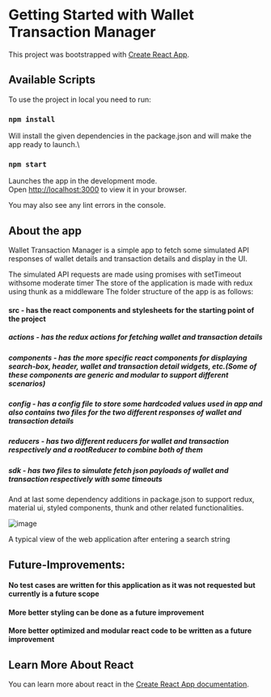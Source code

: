 # Getting Started with Wallet Transaction Manager

This project was bootstrapped with [Create React App](https://github.com/facebook/create-react-app).

## Available Scripts

To use the project in local you need to run:

### `npm install`

Will install the given dependencies in the package.json and will make the app ready to launch.\

### `npm start`

Launches the app in the development mode.\
Open [http://localhost:3000](http://localhost:3000) to view it in your browser.

You may also see any lint errors in the console.

## About the app

Wallet Transaction Manager is a simple app to fetch some simulated API responses of wallet details and transaction details and display in the UI.

The simulated API requests are made using promises with setTimeout withsome moderate timer
The store of the application is made with redux using thunk as a middleware
The folder structure of the app is as follows:

#### src - has the react components and stylesheets for the starting point of the project
##### actions - has the redux actions for fetching wallet and transaction details
##### components - has the more specific react components for displaying search-box, header, wallet and transaction detail widgets, etc.(Some of these components are generic and modular to support different scenarios)
##### config - has a config file to store some hardcoded values used in app and also contains two files for the two different responses of wallet and transaction details
##### reducers - has two different reducers for wallet and transaction respectively and a rootReducer to combine both of them
##### sdk - has two files to simulate fetch json payloads of wallet and transaction respectively with some timeouts

And at last some dependency additions in package.json to support redux, material ui, styled components, thunk and other related functionalities.

![image](https://github.com/BiswadeepRoy/wallet-transaction-manager/assets/22871888/158508e2-7f93-47c7-a2c4-b5a3eed7f302)

A typical view of the web application after entering a search string

## Future-Improvements: 
#### No test cases are written for this application as it was not requested but currently is a future scope
#### More better styling can be done as a future improvement
#### More better optimized and modular react code to be written as a future improvement

## Learn More About React

You can learn more about react in the [Create React App documentation](https://facebook.github.io/create-react-app/docs/getting-started).
